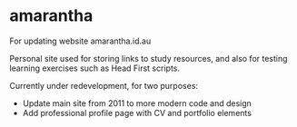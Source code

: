 # amarantha
For updating website amarantha.id.au

Personal site used for storing links to study resources, and also for testing learning exercises such as Head First scripts.

Currently under redevelopment, for two purposes:
* Update main site from 2011 to more modern code and design
* Add professional profile page with CV and portfolio elements
